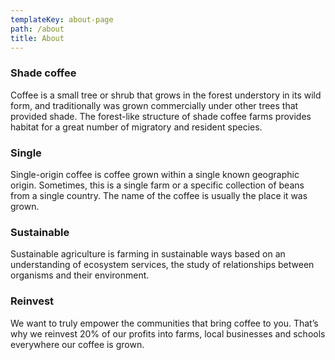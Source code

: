 ```yaml
---
templateKey: about-page
path: /about
title: About
---
```

### Shade coffee

Coffee is a small tree or shrub that grows in the forest understory in its wild form, and traditionally was grown commercially under other trees that provided shade. The forest-like structure of shade coffee farms provides habitat for a great number of migratory and resident species.

### Single

Single-origin coffee is coffee grown within a single known geographic origin. Sometimes, this is a single farm or a specific collection of beans from a single country. The name of the coffee is usually the place it was grown.

### Sustainable

Sustainable agriculture is farming in sustainable ways based on an understanding of ecosystem services, the study of relationships between organisms and their environment.

### Reinvest

We want to truly empower the communities that bring coffee to you. That’s why we reinvest 20% of our profits into farms, local businesses and schools everywhere our coffee is grown.